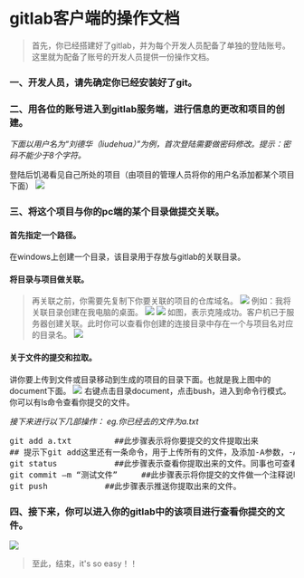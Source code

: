 # gitlab客户端的操作文档
> 首先，你已经搭建好了gitlab，并为每个开发人员配备了单独的登陆账号。
> 这里就为配备了账号的开发人员提供一份操作文档。

### 一、开发人员，请先确定你已经安装好了git。
### 二、用各位的账号进入到gitlab服务端，进行信息的更改和项目的创建。
  *下面以用户名为“刘德华（liudehua）”为例，首次登陆需要做密码修改。提示：密码不能少于8个字符。*

登陆后饥渴看见自己所处的项目（由项目的管理人员将你的用户名添加都某个项目下面）
![](http://p1.bqimg.com/567571/253d8706a30a3d9c.png)
### 三、将这个项目与你的pc端的某个目录做提交关联。
#### 首先指定一个路径。
在windows上创建一个目录，该目录用于存放与gitlab的关联目录。
#### 将目录与项目做关联。
> 再关联之前，你需要先复制下你要关联的项目的仓库域名。
![](http://p1.bqimg.com/567571/ea925e5a365d6024.png)
> 例如：我将关联目录创建在我电脑的桌面。
![](http://p1.bqimg.com/567571/136285809fed1165.png)
![](http://p1.bqimg.com/567571/e187e14f5dfe0a94.png)
> 如图，表示克隆成功。客户机已于服务器创建关联。此时你可以查看你创建的连接目录中存在一个与项目名对应的目录名。
![](http://p1.bqimg.com/567571/894ae4a66e5119c1.png)
#### 关于文件的提交和拉取。
讲你要上传到文件或目录移动到生成的项目的目录下面。也就是我上图中的document下面。
![](http://p1.bqimg.com/567571/2127ed6e58a0500d.png)
右键点击目录document，点击bush，进入到命令行模式。
你可以有ls命令查看你提交的文件。

 *接下来进行以下几部操作：
eg.你已经去的文件为a.txt*
<pre>
git add a.txt         ##此步骤表示将你要提交的文件提取出来
## 提示下git add这里还有一条命令，用于上传所有的文件，及添加-A参数，-A = -all
git status	          ##此步骤表示查看你提取出来的文件。同事也可查看你所在git分支的状态。
git commit –m “测试文件”     ##此步骤表示将你提交的文件做一个注释说明，可使用汉字。
git push            ##此步骤表示推送你提取出来的文件。
</pre>

### 四、接下来，你可以进入你的gitlab中的该项目进行查看你提交的文件。
![](http://p1.bqimg.com/567571/71f36f65c2c31950.png)

> 至此，结束，it's so easy！！